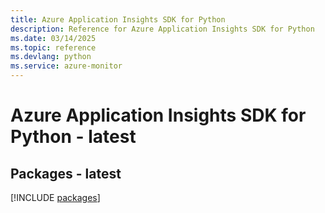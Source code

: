 ```yaml
---
title: Azure Application Insights SDK for Python
description: Reference for Azure Application Insights SDK for Python
ms.date: 03/14/2025
ms.topic: reference
ms.devlang: python
ms.service: azure-monitor
---
```

# Azure Application Insights SDK for Python - latest
## Packages - latest
[!INCLUDE [packages](application-insights-index.md)]
